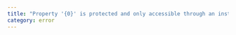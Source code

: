 ```yaml
---
title: "Property '{0}' is protected and only accessible through an instance of class '{1}'. This is an instance of class '{2}'."
category: error
---
```

